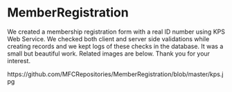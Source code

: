 # MemberRegistration
We created a membership registration form with a real ID number using KPS Web Service. We checked both client and server side validations while creating records and we kept logs of these checks in the database. It was a small but beautiful work. Related images are below. Thank you for your interest.

<p class="lead">https://github.com/MFCRepositories/MemberRegistration/blob/master/kps.jpg</p>
  
